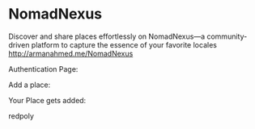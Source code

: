 # NomadNexus
Discover and share places effortlessly on NomadNexus—a community-driven platform to capture the essence of your favorite locales
http://armanahmed.me/NomadNexus

Authentication Page: 


Add a place:


Your Place gets added:

redpoly
